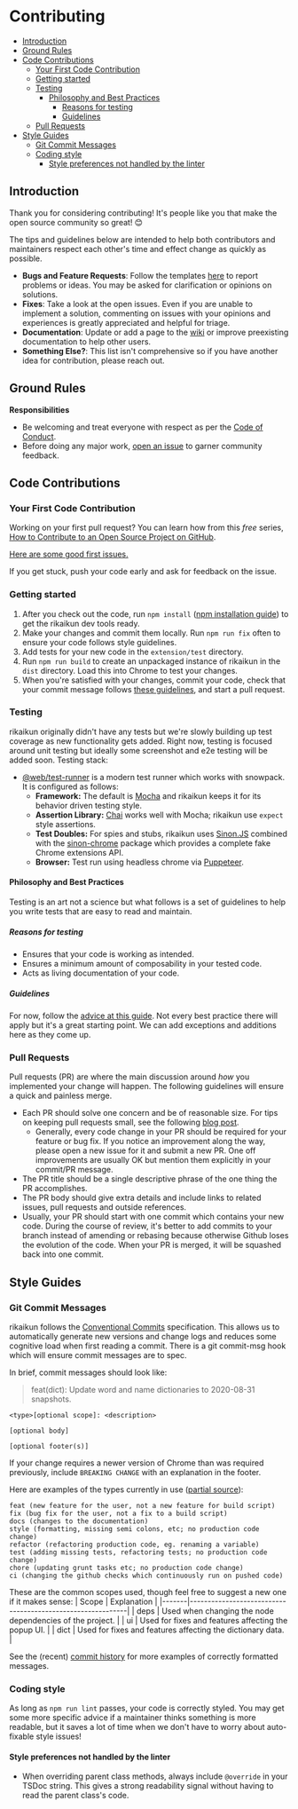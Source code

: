 # Contributing <!-- omit in toc -->

- [Introduction](#introduction)
- [Ground Rules](#ground-rules)
- [Code Contributions](#code-contributions)
  - [Your First Code Contribution](#your-first-code-contribution)
  - [Getting started](#getting-started)
  - [Testing](#testing)
    - [Philosophy and Best Practices](#philosophy-and-best-practices)
      - [Reasons for testing](#reasons-for-testing)
      - [Guidelines](#guidelines)
  - [Pull Requests](#pull-requests)
- [Style Guides](#style-guides)
  - [Git Commit Messages](#git-commit-messages)
  - [Coding style](#coding-style)
    - [Style preferences not handled by the linter](#style-preferences-not-handled-by-the-linter)

## Introduction

Thank you for considering contributing! It's people like you that make the open source community so great! 😊

The tips and guidelines below are intended to help both contributors and maintainers respect each other's time and effect change as quickly as possible.

- **Bugs and Feature Requests**: Follow the templates [here](https://github.com/melink14/rikaikun/issues/new/choose) to report problems or ideas. You may be asked for clarification or opinions on solutions.
- **Fixes**: Take a look at the open issues. Even if you are unable to implement a solution, commenting on issues with your opinions and experiences is greatly appreciated and helpful for triage.
- **Documentation**: Update or add a page to the [wiki](https://github.com/melink14/rikaikun/wiki) or improve preexisting documentation to help other users.
- **Something Else?**: This list isn't comprehensive so if you have another idea for contribution, please reach out.

## Ground Rules

**Responsibilities**

- Be welcoming and treat everyone with respect as per the [Code of Conduct](CODE_OF_CONDUCT.md).
- Before doing any major work, [open an issue](https://github.com/melink14/rikaikun/issues/new/choose) to garner community feedback.

## Code Contributions

### Your First Code Contribution

Working on your first pull request? You can learn how from this _free_ series,
[How to Contribute to an Open Source Project on GitHub](https://egghead.io/series/how-to-contribute-to-an-open-source-project-on-github).

[Here are some good first issues.](https://github.com/melink14/rikaikun/issues?q=is%3Aissue+is%3Aopen+sort%3Aupdated-desc+label%3A%22good+first+issue%22)

If you get stuck, push your code early and ask for feedback on the issue.

### Getting started

1. After you check out the code, run `npm install` ([npm installation guide](https://www.npmjs.com/get-npm)) to get the rikaikun dev tools ready.
2. Make your changes and commit them locally. Run `npm run fix` often to ensure your code follows style guidelines.
3. Add tests for your new code in the `extension/test` directory.
4. Run `npm run build` to create an unpackaged instance of rikaikun in the `dist` directory. Load this into Chrome to test your changes.
5. When you're satisfied with your changes, commit your code, check that your commit message follows [these guidelines](#git-commit-messages), and start a pull request.

### Testing

rikaikun originally didn't have any tests but we're slowly building up test coverage as new functionality gets added. Right now, testing is focused around unit testing but ideally some screenshot and e2e testing will be added soon.
Testing stack:

- [@web/test-runner](https://modern-web.dev/docs/test-runner/overview/) is a modern test runner which works with snowpack. It is configured as follows:
  - **Framework:** The default is [Mocha](https://mochajs.org/) and rikaikun keeps it for its behavior driven testing style.
  - **Assertion Library:** [Chai](https://www.chaijs.com/) works well with Mocha; rikaikun use `expect` style assertions.
  - **Test Doubles:** For spies and stubs, rikaikun uses [Sinon.JS](https://sinonjs.org/) combined with the [sinon-chrome](https://github.com/acvetkov/sinon-chrome) package which provides a complete fake Chrome extensions API.
  - **Browser:** Test run using headless chrome via [Puppeteer](https://github.com/puppeteer/puppeteer).

#### Philosophy and Best Practices

Testing is an art not a science but what follows is a set of guidelines to help you write tests that are easy to read and maintain.

##### Reasons for testing

- Ensures that your code is working as intended.
- Ensures a minimum amount of composability in your tested code.
- Acts as living documentation of your code.

##### Guidelines

For now, follow the [advice at this guide](https://github.com/goldbergyoni/javascript-testing-best-practices). Not every best practice there will apply but it's a great starting point. We can add exceptions and additions here as they come up.

### Pull Requests

Pull requests (PR) are where the main discussion around _how_ you implemented your change will happen. The following guidelines will ensure a quick and painless merge.

- Each PR should solve one concern and be of reasonable size. For tips on keeping pull requests small, see the following [blog post](https://unhashable.com/stacked-pull-requests-keeping-github-diffs-small/).
  - Generally, every code change in your PR should be required for your feature or bug fix. If you notice an improvement along the way, please open a new issue for it and submit a new PR. One off improvements are usually OK but mention them explicitly in your commit/PR message.
- The PR title should be a single descriptive phrase of the one thing the PR accomplishes.
- The PR body should give extra details and include links to related issues, pull requests and outside references.
- Usually, your PR should start with one commit which contains your new code. During the course of review, it's better to add commits to your branch instead of amending or rebasing because otherwise Github loses the evolution of the code. When your PR is merged, it will be squashed back into one commit.

## Style Guides

### Git Commit Messages

rikaikun follows the [Conventional Commits](https://www.conventionalcommits.org/en/v1.0.0/#summary) specification. This allows us to automatically generate new versions and change logs and reduces some cognitive load when first reading a commit. There is a git commit-msg hook which will ensure commit messages are to spec.

In brief, commit messages should look like:

> feat(dict): Update word and name dictionaries to 2020-08-31 snapshots.

    <type>[optional scope]: <description>

    [optional body]

    [optional footer(s)]

If your change requires a newer version of Chrome than was required previously, include `BREAKING CHANGE` with an explanation in the footer.

Here are examples of the types currently in use ([partial source](http://karma-runner.github.io/1.0/dev/git-commit-msg.html)):

    feat (new feature for the user, not a new feature for build script)
    fix (bug fix for the user, not a fix to a build script)
    docs (changes to the documentation)
    style (formatting, missing semi colons, etc; no production code change)
    refactor (refactoring production code, eg. renaming a variable)
    test (adding missing tests, refactoring tests; no production code change)
    chore (updating grunt tasks etc; no production code change)
    ci (changing the github checks which continuously run on pushed code)

These are the common scopes used, though feel free to suggest a new one if it makes sense:
| Scope | Explanation |
|-------|------------------------------------------------------------|
| deps | Used when changing the node dependencies of the project. |
| ui | Used for fixes and features affecting the popup UI. |
| dict | Used for fixes and features affecting the dictionary data. |

See the (recent) [commit history](https://github.com/melink14/rikaikun/commits/main) for more examples of correctly formatted messages.

### Coding style

As long as `npm run lint` passes, your code is correctly styled. You may get some more specific advice if a maintainer thinks something is more readable, but it saves a lot of time when we don't have to worry about auto-fixable style issues!

#### Style preferences not handled by the linter

- When overriding parent class methods, always include `@override` in your TSDoc string. This gives a strong readability signal without having to read the parent class's code.
